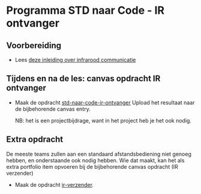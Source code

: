 # Programma STD naar Code - IR ontvanger

## Voorbereiding
- Lees [deze inleiding over infrarood communicatie](../../hardware-interfacing/infraroodcommunicatie/infraroodcommunicatie.md)

## Tijdens en na de les: canvas opdracht IR ontvanger
- Maak de opdracht [std-naar-code-ir-ontvanger](./../../onderwijsmateriaal/opdrachten/oefenopdrachten/std-code-ir-ontvanger/std-code-ir-ontvanger.md)
  Upload het resultaat naar de bijbehorende canvas entry. 
  
  NB: het is een projectbijdrage, want in het project heb je het ook nodig.

## Extra opdracht
De meeste teams zullen aan een standaard afstandsbediening niet genoeg hebben, en onderstaande ook nodig hebben. Wie dat maakt, kan het als extra portfolio item opvoeren bij de bijbehorende canvas opdracht (IR verzender)
- Maak de opdracht [ir-verzender](./../../onderwijsmateriaal/opdrachten/oefenopdrachten/ir-verzender/ir-verzender.md).